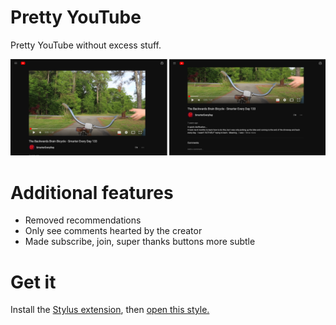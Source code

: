 # Pretty YouTube

Pretty YouTube without excess stuff.

<img src="screenshots.png">

# Additional features
- Removed recommendations
- Only see comments hearted by the creator
- Made subscribe, join, super thanks buttons more subtle

# Get it

Install the [Stylus extension](https://github.com/openstyles/stylus/#readme), then [open this style.](https://github.com/barhatsor/pretty-youtube/raw/main/pretty-youtube.user.css)

